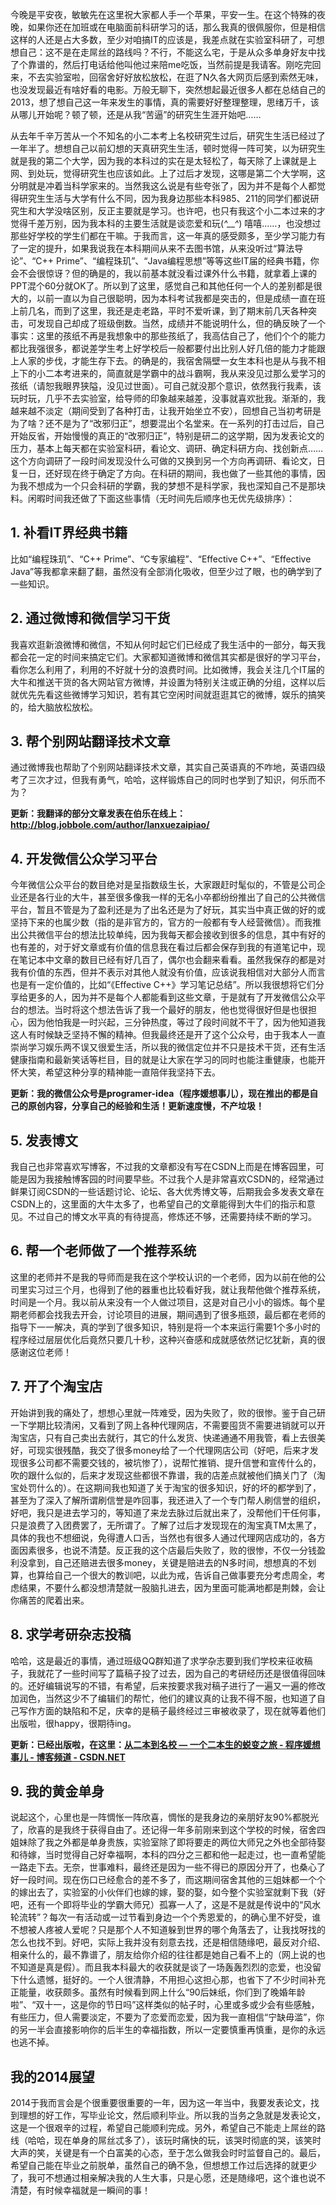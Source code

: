 今晚是平安夜，敏敏先在这里祝大家都人手一个苹果，平安一生。在这个特殊的夜晚，如果你还在加班或在电脑面前科研学习的话，那么我真的很佩服你，但是相信这样的人还是占大多数，至少对咱搞IT的应该是，我差点就在实验室科研了，可想想自己：这不是在走屌丝的路线吗？不行，不能这么宅，于是从众多单身好友中找了个靠谱的，然后打电话给他叫他过来陪me吃饭，当然前提是我请客。刚吃完回来，不去实验室啦，回宿舍好好放松放松，在逛了N久各大网页后感到索然无味，也没发现最近有啥好看的电影。万般无聊下，突然想起最近很多人都在总结自己的2013，想了想自己这一年来发生的事情，真的需要好好整理整理，思绪万千，该从哪儿开始呢？顿了顿，还是从我“苦逼”的研究生生涯开始吧……
 
从去年千辛万苦从一个不知名的小二本考上名校研究生过后，研究生生活已经过了一年半了。想想自己以前幻想的天真研究生生活，顿时觉得一阵可笑，以为研究生就是我的第二个大学，因为我的本科过的实在是太轻松了，每天除了上课就是上网、到处玩，觉得研究生也应该如此。上了过后才发现，这哪是第二个大学啊，这分明就是冲着当科学家来的。当然我这么说是有些夸张了，因为并不是每个人都觉得研究生生活与大学有什么不同，因为我身边那些本科985、211的同学们都说研究生和大学没啥区别，反正主要就是学习。也许吧，也只有我这个小二本过来的才觉得千差万别，因为我本科的主要生活就是谈恋爱和玩(*^__^*) 嘻嘻……，也没想过那些好学校的学生们都在干嘛。于我而言，这一年真的感受颇多，至少学习能力有了一定的提升，如果我说我在本科期间从来不去图书馆，从来没听过“算法导论”、“C++ Prime”、“编程珠玑”、“Java编程思想”等等这些IT届的经典书籍，你会不会很惊讶？但的确是的，我以前基本就没看过课外什么书籍，就拿着上课的PPT混个60分就OK了。所以到了这里，感觉自己和其他任何一个人的差别都是很大的，以前一直以为自己很聪明，因为本科考试我都是突击的，但是成绩一直在班上前几名，而到了这里，我还是走老路，平时不爱听课，到了期末前几天各种突击，可发现自己却成了班级倒数。当然，成绩并不能说明什么，但的确反映了一个事实：这里的孩纸不再是我想象中的那些孩纸了，我高估自己了，他们个个的能力都比我强很多，都说差学生考上好学校后一般都要付出比别人好几倍的能力才能跟上人家的步伐，才能生存下去。的确是的，我宿舍隔壁一女生本科也是从与我不相上下的小二本考进来的，简直就是学霸中的战斗霸啊，我从来没见过那么爱学习的孩纸（请恕我眼界狭隘，没见过世面）。可自己就没那个意识，依然我行我素，该玩时玩，几乎不去实验室，给导师的印象越来越差，没事就喜欢批我。渐渐的，我越来越不淡定（期间受到了各种打击，让我开始坐立不安），回想自己当初考研是为了啥？还不是为了“改邪归正”，想要混出个名堂来。在一系列的打击过后，自己开始反省，开始慢慢的真正的“改邪归正”，特别是研二的这学期，因为发表论文的压力，基本上每天都在实验室科研，看论文、调研、确定科研方向、找创新点……这个方向调研了一段时间发现没什么可做的又换到另一个方向再调研、看论文，日复一日，还好现在终于确定了方向。在科研的期间，我也做了一些其他的事情，因为我不想成为一个只会科研的学霸，我的梦想不是科学家，我也深知自己不是那块料。闲暇时间我还做了下面这些事情（无时间先后顺序也无优先级排序）：
 
## 1. 补看IT界经典书籍
比如“编程珠玑”、“C++ Prime”、“C专家编程”、“Effective C++”、“Effective Java”等我都拿来翻了翻，虽然没有全部消化吸收，但至少过了眼，也的确学到了一些知识。
 
## 2. 通过微博和微信学习干货
我喜欢逛新浪微博和微信，不知从何时起它们已经成了我生活中的一部分，每天我都会花一定的时间来搞定它们。大家都知道微博和微信其实都是很好的学习平台，看你怎么利用了，利用的不好就十分的浪费时间。比如微博，我会关注几个IT届的大牛和推送干货的各大网站官方微博，并设置为特别关注或正确的分组，这样以后就优先先看这些微博学习知识，若有其它空闲时间就逛逛其它的微博，娱乐的搞笑的，给大脑放松放松。

## 3. 帮个别网站翻译技术文章
通过微博我也帮助了个别网站翻译技术文章，其实自己英语真的不咋地，英语四级考了三次才过，但我有勇气，哈哈，这样锻炼自己的同时也学到了知识，何乐而不为？

**更新：我翻译的部分文章发表在伯乐在线上：http://blog.jobbole.com/author/lanxuezaipiao/**
 
## 4. 开发微信公众学习平台
今年微信公众平台的数目绝对是呈指数级生长，大家跟赶时髦似的，不管是公司企业还是各行业的大牛，甚至很多像我一样的无名小卒都纷纷推出了自己的公共微信平台，暂且不管是为了盈利还是为了出名还是为了好玩，其实当中真正做的好的或坚持下来的也属少数（指的是非官方的，官方的一般都有专人经营微信）。而我推出公共微信平台的想法比较单纯，因为我每天都会接收到很多的信息，其中有好的也有差的，对于好文章或有价值的信息我在看过后都会保存到我的有道笔记中，现在笔记本中文章的数目已经有好几百了，偶尔也会翻来看看。虽然我保存的都是对我有价值的东西，但并不表示对其他人就没有价值，应该说我相信对大部分人而言也是有一定价值的，比如“《Effective C++》学习笔记总结”。所以我很想将它们分享给更多的人，因为并不是每个人都能看到这些文章，于是就有了开发微信公众平台的想法。当时将这个想法告诉了我一个最好的朋友，他也觉得很好但是也很担心，因为他怕我是一时兴起，三分钟热度，等过了段时间就不干了，因为他知道我这人有时候缺乏坚持不懈的精神。但我最终还是开了这个公众号，由于我本人一直崇尚学习娱乐两不误又很爱生活，所以我的微信定位并不只是技术干货，还有生活健康指南和最新笑话等栏目，目的就是让大家在学习的同时也能注重健康，也能开怀大笑，希望这种分享的精神能一直陪伴我坚持下去。

**更新：我的微信公众号是programer-idea（程序媛想事儿），现在推出的都是自己的原创内容，分享自己的经验和生活！更新速度慢，不产垃圾！**
 
## 5. 发表博文
我自己也非常喜欢写博客，不过我的文章都没有写在CSDN上而是在博客园里，可能是因为我接触博客园的时间要早些。不过我个人是非常喜欢CSDN的，经常通过鲜果订阅CSDN的一些话题讨论、论坛、各大优秀博文等，后期我会多发表文章在CSDN上的，这里面的大牛太多了，也希望自己的文章能得到大牛们的指示和意见。不过自己的博文水平真的有待提高，修炼还不够，还需要持续不断的学习。
 
## 6. 帮一个老师做了一个推荐系统
这里的老师并不是我的导师而是我在这个学校认识的一个老师，因为以前在他的公司里实习过三个月，也得到了他的器重也比较看好我，就让我帮他做个推荐系统，时间是一个月。我以前从来没有一个人做过项目，这是对自己小小的锻炼。每个星期老师都会找我去开会，讨论项目的进展，期间遇到了很多瓶颈，最后都在老师的指导下一一解决，真的学到了很多知识，特别是将一个本来运行需要1个多小时的程序经过层层优化后竟然只要几十秒，这种兴奋感和成就感依然记忆犹新，真的很感谢这位老师！
 
## 7. 开了个淘宝店
开始讲到我的痛处了，想想心里就一阵难受，因为失败了，败的很惨。鉴于自己研一下学期比较清闲，又看到了网上各种代理网店，不需要囤货不需要进销就可以开淘宝店，只有自己卖出去就行，其它的什么发货、快递通通不用我管，看上去很美好，可现实很残酷，我交了很多money给了一个代理网店公司（好吧，后来才发现很多公司都不需要交钱的，被坑惨了），说帮忙推销、提升信誉和宣传什么的，吹的跟什么似的，后来才发现这些都很不靠谱，我的店差点就被他们搞关门了（淘宝处罚什么的）。在这期间我也知道了关于淘宝的很多知识，好的坏的都学到了，甚至为了深入了解所谓刷信誉是咋回事，我还进入了一个专门帮人刷信誉的组织，好吧，我只是进去学习的，等知道了来龙去脉过后就出来了，没帮他们干任何事，只是浪费了入团费罢了，无所谓了。了解了过后才发现现在的淘宝真TM太黑了，具体的我也不想细说，免得遭人口舌，当然也有很多人通过代理网店成功的，各方面因素很多，也说不清楚。反正我的这个店最后失败了，败的很惨，不仅一分钱盈利没拿到，自己还赔进去很多money，关键是赔进去的N多时间，想想真的不划算，也算给自己一个很大的教训吧，以此为戒，告诉自己做事要充分考虑周全，考虑结果，不要什么都没想清楚就一股脑扎进去，因为里面可能满地都是荆棘，会让你痛苦的爬着出来。
 
## 8. 求学考研杂志投稿
哈哈，这是最近的事情，通过班级QQ群知道了求学杂志要到我们学校来征收稿子，我就花了一些时间写了篇稿子投了过去，因为自己的考研经历还是很值得回味的。还好编辑说写的不错，有希望，后来按要求我对稿子进行了一遍又一遍的修改加润色，当然这少不了编辑们的帮忙，他们的建议真的让我不得不服，也知道了自己写作方面的缺陷和不足，庆幸的是稿子最终经过三审被收录了，现在就等着他们出版啦，很happy，很期待ing。

**更新：已经出版啦，在这里：[从二本到名校 — 一个二本生的蜕变之旅 - 程序媛想事儿 - 博客频道 - CSDN.NET](http://blog.csdn.net/lanxuezaipiao/article/details/40189513)**
 
## 9. 我的黄金单身
说起这个，心里也是一阵惆怅一阵欣喜，惆怅的是我身边的亲朋好友90%都脱光了，欣喜的是我终于获得自由了。还记得一年多前刚来到这个学校的时候，宿舍四姐妹除了我之外都是单身贵族，实验室除了即将要走的两位大师兄之外也全部待娶和待嫁，当时觉得自己好幸福啊，本科的四分之三都和他一起走过，也一直希望能一路走下去。无奈，世事难料，最终还是因为一些不得已的原因分开了，也桑心了好一段时间。现在伤口已经愈合的差不多了，而这期间宿舍其他的三姐妹都一个个的嫁出去了，实验室的小伙伴们也嫁的嫁，娶的娶，如今整个实验室就剩下我（好吧，还有一个即将毕业的学霸大师兄）孤寡一人了，这是不是就是传说中的“风水轮流转”？每次一有活动或一过节看到身边一个个秀恩爱的，的确心里不好受，谁不想被人疼被人爱呢？只是那个人不知道躲到世界的哪个角落去了，让我找呀找的怎么也找不到。好吧，实际上我并没有刻意去找，还是相信随缘吧，最反对介绍、相亲什么的，最不靠谱了，朋友给你介绍的往往都是她自己看不上的（网上说的也不知道是真是假）。而且我本科最大的收获就是谈了一场轰轰烈烈的恋爱，也没留下什么遗憾，挺好的。一个人很清静，不用担心这担心那，也省下了不少时间补充正能量，收获颇多。虽然有时候看到网上什么“90后妹纸，你们到了晚婚年龄啦”、“双十一，这是你的节日吗”这样类似的帖子时，心里或多或少会有些感触，有些压力，但人需要淡定，不要为了恋爱而恋爱，因为我一直相信“宁缺毋滥”，你的另一半会直接影响你的后半生的幸福指数，所以一定要慎重再慎重，是你的永远也逃不掉。
 
## 我的2014展望
2014于我而言会是个很重要很重要的一年，因为这一年当中，我要发表论文，找到理想的好工作，写毕业论文，然后顺利毕业。所以我的当务之急就是发表论文，这是一个很艰辛的过程，希望自己能顺利完成。另外，希望自己不能走上屌丝的路线（哈哈，现在单身的屌丝忒多了），该玩时痛快的玩，该哭时彻底的哭，该笑时大声的笑，关键是有一个白富美的心态，至于怎么做我会时时监督自己的。最后，希望自己能在毕业之前脱单，虽然自己的确不急，但想想工作过后选择的就更少了，我可不想通过相亲解决我的人生大事，只是心愿，还是随缘吧，这个谁也说不清楚，有时候幸福就是一瞬间的事！